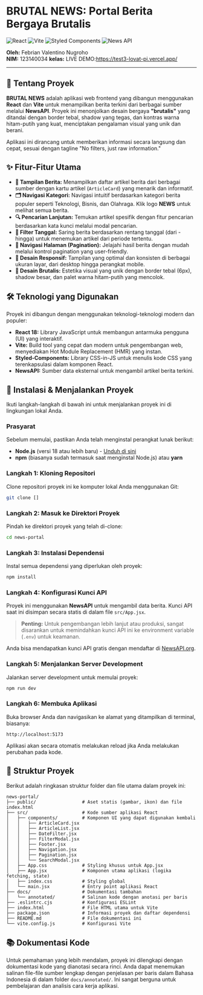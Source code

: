 
# BRUTAL NEWS: Portal Berita Bergaya Brutalis

![React](https://img.shields.io/badge/React-20232A?style=for-the-badge&logo=react&logoColor=61DAFB)
![Vite](https://img.shields.io/badge/Vite-B73BFE?style=for-the-badge&logo=vite&logoColor=FFD62E)
![Styled Components](https://img.shields.io/badge/styled--components-DB7093?style=for-the-badge&logo=styled-components&logoColor=white)
![News API](https://img.shields.io/badge/News_API-000000?style=for-the-badge&logo=newsapi&logoColor=white)


**Oleh:** Febrian Valentino Nugroho  
**NIM:** 123140034
**kelas:**
LIVE DEMO:https://test3-lovat-pi.vercel.app/ 

---

## 📖 Tentang Proyek

**BRUTAL NEWS** adalah aplikasi web frontend yang dibangun menggunakan **React** dan **Vite** untuk menampilkan berita terkini dari berbagai sumber melalui **NewsAPI**. Proyek ini menonjolkan desain bergaya **"brutalis"** yang ditandai dengan border tebal, shadow yang tegas, dan kontras warna hitam-putih yang kuat, menciptakan pengalaman visual yang unik dan berani.

Aplikasi ini dirancang untuk memberikan informasi secara langsung dan cepat, sesuai dengan tagline "No filters, just raw information."

## ✨ Fitur-Fitur Utama

-   **📰 Tampilan Berita:** Menampilkan daftar artikel berita dari berbagai sumber dengan kartu artikel (`ArticleCard`) yang menarik dan informatif.
-   **🗂️ Navigasi Kategori:** Navigasi intuitif berdasarkan kategori berita populer seperti Teknologi, Bisnis, dan Olahraga. Klik logo **NEWS** untuk melihat semua berita.
-   **🔍 Pencarian Lanjutan:** Temukan artikel spesifik dengan fitur pencarian berdasarkan kata kunci melalui modal pencarian.
-   **📅 Filter Tanggal:** Saring berita berdasarkan rentang tanggal (dari - hingga) untuk menemukan artikel dari periode tertentu.
-   **📄 Navigasi Halaman (Pagination):** Jelajahi hasil berita dengan mudah melalui kontrol pagination yang user-friendly.
-   **📱 Desain Responsif:** Tampilan yang optimal dan konsisten di berbagai ukuran layar, dari desktop hingga perangkat mobile.
-   **🎨 Desain Brutalis:** Estetika visual yang unik dengan border tebal (6px), shadow besar, dan palet warna hitam-putih yang mencolok.

## 🛠️ Teknologi yang Digunakan

Proyek ini dibangun dengan menggunakan teknologi-teknologi modern dan populer:

-   **React 18:** Library JavaScript untuk membangun antarmuka pengguna (UI) yang interaktif.
-   **Vite:** Build tool yang cepat dan modern untuk pengembangan web, menyediakan Hot Module Replacement (HMR) yang instan.
-   **Styled-Components:** Library CSS-in-JS untuk menulis kode CSS yang terenkapsulasi dalam komponen React.
-   **NewsAPI:** Sumber data eksternal untuk mengambil artikel berita terkini.

## 🚀 Instalasi & Menjalankan Proyek

Ikuti langkah-langkah di bawah ini untuk menjalankan proyek ini di lingkungan lokal Anda.

### Prasyarat

Sebelum memulai, pastikan Anda telah menginstal perangkat lunak berikut:

-   **Node.js** (versi 18 atau lebih baru) - [Unduh di sini](https://nodejs.org/)
-   **npm** (biasanya sudah termasuk saat menginstal Node.js) atau **yarn**

### Langkah 1: Kloning Repositori

Clone repositori proyek ini ke komputer lokal Anda menggunakan Git:

```bash
git clone []
```

### Langkah 2: Masuk ke Direktori Proyek

Pindah ke direktori proyek yang telah di-clone:

```bash
cd news-portal
```

### Langkah 3: Instalasi Dependensi

Instal semua dependensi yang diperlukan oleh proyek:

```bash
npm install
```

### Langkah 4: Konfigurasi Kunci API

Proyek ini menggunakan **NewsAPI** untuk mengambil data berita. Kunci API saat ini disimpan secara statis di dalam file `src/App.jsx`.

> **Penting:** Untuk pengembangan lebih lanjut atau produksi, sangat disarankan untuk memindahkan kunci API ini ke environment variable (`.env`) untuk keamanan.

Anda bisa mendapatkan kunci API gratis dengan mendaftar di [NewsAPI.org](https://newsapi.org/).

### Langkah 5: Menjalankan Server Development

Jalankan server development untuk memulai proyek:

```bash
npm run dev
```

### Langkah 6: Membuka Aplikasi

Buka browser Anda dan navigasikan ke alamat yang ditampilkan di terminal, biasanya:

```
http://localhost:5173
```

Aplikasi akan secara otomatis melakukan reload jika Anda melakukan perubahan pada kode.

## 📁 Struktur Proyek

Berikut adalah ringkasan struktur folder dan file utama dalam proyek ini:

```
news-portal/
├── public/                 # Aset statis (gambar, ikon) dan file index.html
├── src/                    # Kode sumber aplikasi React
│   ├── components/         # Komponen UI yang dapat digunakan kembali
│   │   ├── ArticleCard.jsx
│   │   ├── ArticleList.jsx
│   │   ├── DateFilter.jsx
│   │   ├── FilterModal.jsx
│   │   ├── Footer.jsx
│   │   ├── Navigation.jsx
│   │   ├── Pagination.jsx
│   │   └── SearchModal.jsx
│   ├── App.css             # Styling khusus untuk App.jsx
│   ├── App.jsx             # Komponen utama aplikasi (logika fetching, state)
│   ├── index.css           # Styling global
│   └── main.jsx            # Entry point aplikasi React
├── docs/                   # Dokumentasi tambahan
│   └── annotated/          # Salinan kode dengan anotasi per baris
├── .eslintrc.cjs           # Konfigurasi ESLint
├── index.html              # File HTML utama untuk Vite
├── package.json            # Informasi proyek dan daftar dependensi
├── README.md               # File dokumentasi ini
└── vite.config.js          # Konfigurasi Vite
```

## 📚 Dokumentasi Kode

Untuk pemahaman yang lebih mendalam, proyek ini dilengkapi dengan dokumentasi kode yang dianotasi secara rinci. Anda dapat menemukan salinan file-file sumber lengkap dengan penjelasan per baris dalam Bahasa Indonesia di dalam folder `docs/annotated/`. Ini sangat berguna untuk pembelajaran dan analisis cara kerja aplikasi.

 
